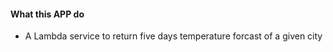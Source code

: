 <h4>What this APP do</h4>

- A Lambda service to return five days temperature forcast of a given city